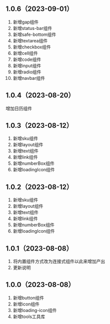 ## 1.0.6（2023-09-01）
1. 新增gap组件
2. 新增status-bar组件
3. 新增safe-bottom组件
4. 新增textarea组件
5. 新增checkbox组件
6. 新增cell组件
7. 新增code组件
8. 新增input组件
9. 新增radio组件
10. 新增navbar组件
## 1.0.4（2023-08-20）
增加日历组件
## 1.0.3（2023-08-12）
1. 新增sku组件
2. 新增layout组件
3. 新增text组件
4. 新增link组件
5. 新增numberBox组件
6. 新增loadingIcon组件
## 1.0.2（2023-08-12）
1. 新增sku组件
2. 新增layout组件
3. 新增text组件
4. 新增link组件
5. 新增numberBox组件
6. 新增loadingIcon组件
## 1.0.1（2023-08-08）
1. 将内置组件方式改为连接式组件以此来增加产出
2. 更新说明
## 1.0.0（2023-08-08）
1. 新增button组件
2. 新增icon组件
3. 新增loading-icon组件
4. 新增tools工具库
